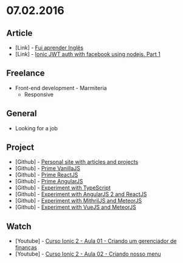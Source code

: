 # 07.02.2016

## Article 

- \[Link\] - [Fui aprender Inglês](http://www.igorapa.com/fui-aprender-ingles.html)
- \[Link\] - [Ionic JWT auth with facebook using nodejs. Part 1](http://blog.grossman.io/ionic-jwt-auth-with-facebook-using-nodejs-part-1/)


## Freelance

- Front-end development - Marmiteria
  - Responsive


## General 

- Looking for a job


## Project

- \[Github\] - [Personal site with articles and projects](https://github.com/headquarters-solutions/hemersonvianna.github.io)
- \[Github\] - [Prime VanillaJS](https://github.com/prime-solutions/prime-vanillajs)
- \[Github\] - [Prime ReactJS](https://github.com/prime-solutions/prime-reactjs)
- \[Github\] - [Prime AngularJS](https://github.com/prime-solutions/prime-angularjs)
- \[Github\] - [Experiment with TypeScript](https://github.com/experiment-solutions/experiment-typescript)
- \[Github\] - [Experiment with AngularJS 2 and ReactJS](https://github.com/experiment-solutions/experiment-angularjs2-reactjs)
- \[Github\] - [Experiment with MithrilJS and MeteorJS](https://github.com/experiment-solutions/experiment-mthriljs-meteorjs)
- \[Github\] - [Experiment with VueJS and MeteorJS](https://github.com/experiment-solutions/experiment-vuejs-meteorjs)


## Watch

- \[Youtube\] - [Curso Ionic 2 - Aula 01 - Criando um gerenciador de finanças](https://www.youtube.com/watch?v=MJeBgSVanUU&feature=youtu.be)
- \[Youtube\] - [Curso Ionic 2 - Aula 02 - Criando nosso menu](https://www.youtube.com/watch?v=5bJUOx_yB_I)
